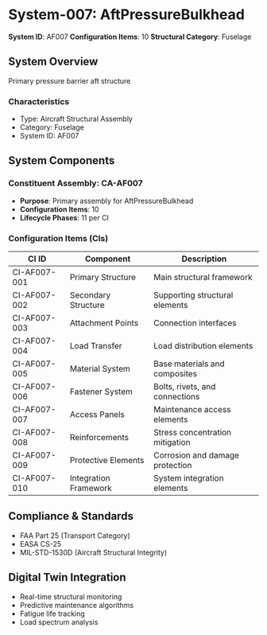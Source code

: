 # System-007: AftPressureBulkhead

**System ID**: AF007
**Configuration Items**: 10
**Structural Category**: Fuselage

## System Overview

Primary pressure barrier aft structure

### Characteristics
- Type: Aircraft Structural Assembly
- Category: Fuselage
- System ID: AF007

## System Components

### Constituent Assembly: CA-AF007
- **Purpose**: Primary assembly for AftPressureBulkhead
- **Configuration Items**: 10
- **Lifecycle Phases**: 11 per CI

### Configuration Items (CIs)

| CI ID | Component | Description |
|-------|-----------|-------------|
| CI-AF007-001 | Primary Structure | Main structural framework |
| CI-AF007-002 | Secondary Structure | Supporting structural elements |
| CI-AF007-003 | Attachment Points | Connection interfaces |
| CI-AF007-004 | Load Transfer | Load distribution elements |
| CI-AF007-005 | Material System | Base materials and composites |
| CI-AF007-006 | Fastener System | Bolts, rivets, and connections |
| CI-AF007-007 | Access Panels | Maintenance access elements |
| CI-AF007-008 | Reinforcements | Stress concentration mitigation |
| CI-AF007-009 | Protective Elements | Corrosion and damage protection |
| CI-AF007-010 | Integration Framework | System integration elements |

## Compliance & Standards
- FAA Part 25 (Transport Category)
- EASA CS-25
- MIL-STD-1530D (Aircraft Structural Integrity)

## Digital Twin Integration
- Real-time structural monitoring
- Predictive maintenance algorithms
- Fatigue life tracking
- Load spectrum analysis
